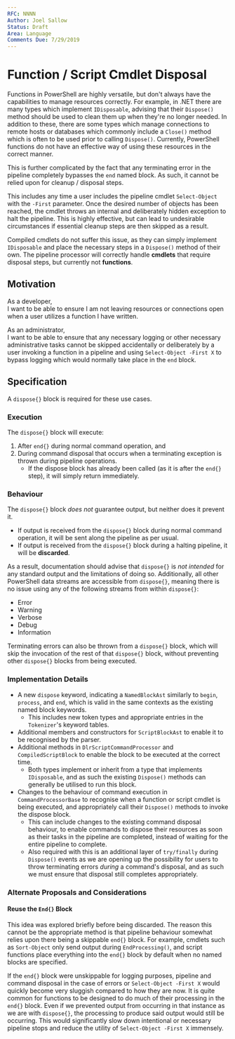 ```yaml
---
RFC: NNNN
Author: Joel Sallow
Status: Draft
Area: Language
Comments Due: 7/29/2019
---
```


# Function / Script Cmdlet Disposal

Functions in PowerShell are highly versatile, but don't always have the capabilities to manage resources correctly.
For example, in .NET there are many types which implement `IDisposable`, advising that their `Dispose()` method should be used to clean them up when they're no longer needed.
In addition to these, there are some types which manage connections to remote hosts or databases which commonly include a `Close()` method which is often to be used prior to calling `Dispose()`.
Currently, PowerShell functions do not have an effective way of using these resources in the correct manner.

This is further complicated by the fact that any terminating error in the pipeline completely bypasses the `end` named block.
As such, it cannot be relied upon for cleanup / disposal steps.

This includes any time a user includes the pipeline cmdlet `Select-Object` with the `-First` parameter.
Once the desired number of objects has been reached, the cmdlet throws an internal and deliberately hidden exception to halt the pipeline.
This is highly effective, but can lead to undesirable circumstances if essential cleanup steps are then skipped as a result.

Compiled cmdlets do not suffer this issue, as they can simply implement `IDisposable` and place the necessary steps in a `Dispose()` method of their own.
The pipeline processor will correctly handle **cmdlets** that require disposal steps, but currently not **functions**.

## Motivation

As a developer,<br />
I want to be able to ensure I am not leaving resources or connections open when a user utilizes a function I have written.

As an administrator,<br />
I want to be able to ensure that any necessary logging or other necessary administrative tasks cannot be skipped accidentally or deliberately by a user invoking a function in a pipeline and using `Select-Object -First X` to bypass logging which would normally take place in the `end` block.

## Specification

A `dispose{}` block is required for these use cases.

### Execution

The `dispose{}` block will execute:

1. After `end{}` during normal command operation, and
2. During command disposal that occurs when a terminating exception is thrown during pipeline operations.
    - If the dispose block has already been called (as it is after the `end{}` step), it will simply return immediately.

### Behaviour

The `dispose{}` block _does not_ guarantee output, but neither does it prevent it.

- If output is received from the `dispose{}` block during normal command operation, it will be sent along the pipeline as per usual.
- If output is received from the `dispose{}` block during a halting pipeline, it will be **discarded**.

As a result, documentation should advise that `dispose{}` is _not intended_ for any standard output and the limitations of doing so.
Additionally, all other PowerShell data streams are accessible from `dispose{}`, meaning there is no issue using any of the following streams from within `dispose{}`:

- Error
- Warning
- Verbose
- Debug
- Information

Terminating errors can also be thrown from a `dispose{}` block, which will skip the invocation of the rest of that `dispose{}` block, without preventing other `dispose{}` blocks from being executed.

### Implementation Details

- A new `dispose` keyword, indicating a `NamedBlockAst` similarly to `begin`, `process`, and `end`, which is valid in the same contexts as the existing named block keywords.
  - This includes new token types and appropriate entries in the `Tokenizer`'s keyword tables.
- Additional members and constructors for `ScriptBlockAst` to enable it to be recognised by the parser.
- Additional methods in `DlrScriptCommandProcessor` and `CompiledScriptBlock` to enable the block to be executed at the correct time.
  - Both types implement or inherit from a type that implements `IDisposable`, and as such the existing `Dispose()` methods can generally be utilised to run this block.
- Changes to the behaviour of command execution in `CommandProcessorBase` to recognise when a function or script cmdlet is being executed, and appropriately call their `Dispose()` methods to invoke the dispose block.
  - This can include changes to the existing command disposal behaviour, to enable commands to dispose their resources as soon as their tasks in the pipeline are completed, instead of waiting for the entire pipeline to complete.
  - Also required with this is an additional layer of `try/finally` during `Dispose()` events as we are opening up the possibility for users to throw terminating errors _during_ a command's disposal, and as such we must ensure that disposal still completes appropriately.

### Alternate Proposals and Considerations

#### Reuse the `End{}` Block

This idea was explored briefly before being discarded.
The reason this cannot be the appropriate method is that pipeline behaviour somewhat relies upon there being a skippable `end{}` block.
For example, cmdlets such as `Sort-Object` only send output during `EndProcessing()`, and script functions place everything into the `end{}` block by default when no named blocks are specified.

If the `end{}` block were unskippable for logging purposes, pipeline and command disposal in the case of errors or `Select-Object -First X` would quickly become very sluggish compared to how they are now.
It is quite common for functions to be designed to do much of their processing in the `end{}` block.
Even if we prevented output from occurring in that instance as we are with `dispose{}`, the processing to produce said output would still be occurring.
This would significantly slow down intentional or necessary pipeline stops and reduce the utility of `Select-Object -First X` immensely.
